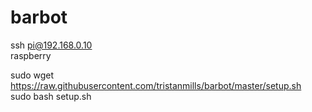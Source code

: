 # barbot
ssh pi@192.168.0.10  
raspberry

sudo wget https://raw.githubusercontent.com/tristanmills/barbot/master/setup.sh  
sudo bash setup.sh
